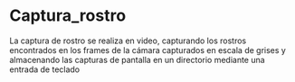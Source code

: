 # Captura_rostro
La captura de rostro se realiza en video, capturando los rostros encontrados en los frames de la cámara capturados en escala de grises y almacenando las capturas de pantalla en un directorio mediante una entrada de teclado
